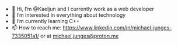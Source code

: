 - 👋 Hi, I’m @Kaeljun and I currently work as a web developer
- 👀 I’m interested in everything about technology
- 🌱 I’m currently learning C++
- 📫 How to reach me: https://www.linkedin.com/in/michael-junges-7335051a1/ or at michael.junges@proton.me

<!---
Kaeljun/Kaeljun is a ✨ special ✨ repository because its `README.md` (this file) appears on your GitHub profile.
You can click the Preview link to take a look at your changes.
--->
